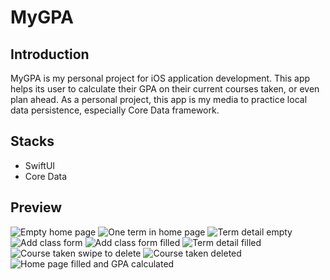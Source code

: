 # MyGPA
## Introduction
MyGPA is my personal project for iOS application development. This app helps its user to calculate their GPA on their current courses taken, or even plan ahead. As a personal project, this app is my media to practice local data persistence, especially Core Data framework.

## Stacks
- SwiftUI
- Core Data

## Preview
![Empty home page](https://i.postimg.cc/hGQ8n3f2/Screen-Shot-2022-04-29-at-20-08-18.png)
![One term in home page](https://i.postimg.cc/xCrv1ymn/Screen-Shot-2022-04-29-at-20-08-22.png)
![Term detail empty](https://i.postimg.cc/BZBTJFnf/Screen-Shot-2022-04-29-at-20-08-27.png)
![Add class form](https://i.postimg.cc/85hhJJdW/Screen-Shot-2022-04-29-at-20-08-29.png)
![Add class form filled](https://i.postimg.cc/mkB7QLVn/Screen-Shot-2022-04-29-at-20-08-44.png)
![Term detail filled](https://i.postimg.cc/kGsKs0pg/Screen-Shot-2022-04-29-at-20-09-20.png)
![Course taken swipe to delete](https://i.postimg.cc/02t7wqSt/Screen-Shot-2022-04-29-at-20-09-34.png)
![Course taken deleted](https://i.postimg.cc/YChYNyft/Screen-Shot-2022-04-29-at-20-09-43.png)
![Home page filled and GPA calculated](https://i.postimg.cc/8PkhcC7J/Screen-Shot-2022-04-29-at-20-09-49.png)
